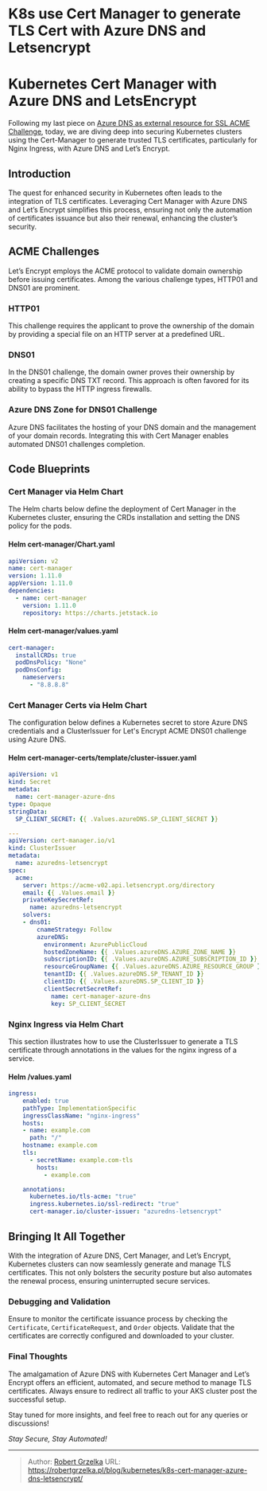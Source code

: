 # K8s use Cert Manager to generate TLS Cert with Azure DNS and Letsencrypt


# Kubernetes Cert Manager with Azure DNS and LetsEncrypt

Following my last piece on [Azure DNS as external resource for SSL ACME Challenge](/blog/azure/2023-10-03-azure-dns-for-letsencrypt-acme-challenge/), today, we are diving deep into securing Kubernetes clusters using the Cert-Manager to generate trusted TLS certificates, particularly for Nginx Ingress, with Azure DNS and Let’s Encrypt.

## Introduction

The quest for enhanced security in Kubernetes often leads to the integration of TLS certificates. Leveraging Cert Manager with Azure DNS and Let’s Encrypt simplifies this process, ensuring not only the automation of certificates issuance but also their renewal, enhancing the cluster’s security.

## ACME Challenges

Let’s Encrypt employs the ACME protocol to validate domain ownership before issuing certificates. Among the various challenge types, HTTP01 and DNS01 are prominent.

### HTTP01

This challenge requires the applicant to prove the ownership of the domain by providing a special file on an HTTP server at a predefined URL.

### DNS01

In the DNS01 challenge, the domain owner proves their ownership by creating a specific DNS TXT record. This approach is often favored for its ability to bypass the HTTP ingress firewalls.

### Azure DNS Zone for DNS01 Challenge

Azure DNS facilitates the hosting of your DNS domain and the management of your domain records. Integrating this with Cert Manager enables automated DNS01 challenges completion.

## Code Blueprints

### Cert Manager via Helm Chart

The Helm charts below define the deployment of Cert Manager in the Kubernetes cluster, ensuring the CRDs installation and setting the DNS policy for the pods.

#### Helm cert-manager/Chart.yaml
```yaml
apiVersion: v2
name: cert-manager
version: 1.11.0
appVersion: 1.11.0
dependencies:
  - name: cert-manager
    version: 1.11.0
    repository: https://charts.jetstack.io
```

#### Helm cert-manager/values.yaml
```yaml
cert-manager:
  installCRDs: true
  podDnsPolicy: "None"
  podDnsConfig:
    nameservers:
      - "8.8.8.8"
```

### Cert Manager Certs via Helm Chart

The configuration below defines a Kubernetes secret to store Azure DNS credentials and a ClusterIssuer for Let's Encrypt ACME DNS01 challenge using Azure DNS.

#### Helm cert-manager-certs/template/cluster-issuer.yaml
```yaml
apiVersion: v1
kind: Secret
metadata:
  name: cert-manager-azure-dns
type: Opaque
stringData:
  SP_CLIENT_SECRET: {{ .Values.azureDNS.SP_CLIENT_SECRET }}

---
apiVersion: cert-manager.io/v1
kind: ClusterIssuer
metadata:
  name: azuredns-letsencrypt
spec:
  acme:
    server: https://acme-v02.api.letsencrypt.org/directory
    email: {{ .Values.email }}
    privateKeySecretRef:
      name: azuredns-letsencrypt
    solvers:
    - dns01:
        cnameStrategy: Follow
        azureDNS:
          environment: AzurePublicCloud
          hostedZoneName: {{ .Values.azureDNS.AZURE_ZONE_NAME }}
          subscriptionID: {{ .Values.azureDNS.AZURE_SUBSCRIPTION_ID }}
          resourceGroupName: {{ .Values.azureDNS.AZURE_RESOURCE_GROUP }}
          tenantID: {{ .Values.azureDNS.SP_TENANT_ID }}
          clientID: {{ .Values.azureDNS.SP_CLIENT_ID }}
          clientSecretSecretRef:
            name: cert-manager-azure-dns
            key: SP_CLIENT_SECRET
```

### Nginx Ingress via Helm Chart

This section illustrates how to use the ClusterIssuer to generate a TLS certificate through annotations in the values for the nginx ingress of a service.

#### Helm <my-exposed-service>/values.yaml
```yaml
ingress:
    enabled: true
    pathType: ImplementationSpecific
    ingressClassName: "nginx-ingress"
    hosts:
    - name: example.com
      path: "/"
    hostname: example.com
    tls:
      - secretName: example.com-tls
        hosts:
          - example.com

    annotations:
      kubernetes.io/tls-acme: "true"
      ingress.kubernetes.io/ssl-redirect: "true"
      cert-manager.io/cluster-issuer: "azuredns-letsencrypt"
```

## Bringing It All Together

With the integration of Azure DNS, Cert Manager, and Let’s Encrypt, Kubernetes clusters can now seamlessly generate and manage TLS certificates. This not only bolsters the security posture but also automates the renewal process, ensuring uninterrupted secure services.

### Debugging and Validation

Ensure to monitor the certificate issuance process by checking the `Certificate`, `CertificateRequest`, and `Order` objects. Validate that the certificates are correctly configured and downloaded to your cluster.

### Final Thoughts

The amalgamation of Azure DNS with Kubernetes Cert Manager and Let’s Encrypt offers an efficient, automated, and secure method to manage TLS certificates. Always ensure to redirect all traffic to your AKS cluster post the successful setup.

Stay tuned for more insights, and feel free to reach out for any queries or discussions!

*Stay Secure, Stay Automated!*

---

> Author: [Robert Grzelka](https://robertgrzelka.pl)
> URL: https://robertgrzelka.pl/blog/kubernetes/k8s-cert-manager-azure-dns-letsencrypt/


